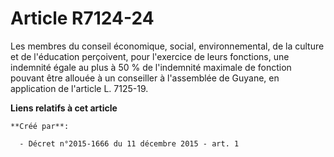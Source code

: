 # Article R7124-24

Les membres du conseil économique, social, environnemental, de la culture et de l'éducation perçoivent, pour l'exercice de
leurs fonctions, une indemnité égale au plus à 50 % de l'indemnité maximale de fonction pouvant être allouée à un conseiller
à l'assemblée de Guyane, en application de l'article L. 7125-19.

**Liens relatifs à cet article**

	**Créé par**:

	  - Décret n°2015-1666 du 11 décembre 2015 - art. 1
